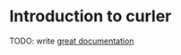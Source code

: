 # Introduction to curler

TODO: write [great documentation](http://jacobian.org/writing/what-to-write/)

